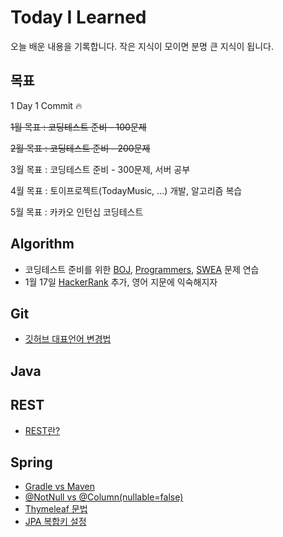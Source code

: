 # Today I Learned

오늘 배운 내용을 기록합니다. 작은 지식이 모이면 분명 큰 지식이 됩니다.

## 목표

1 Day 1 Commit :fire:

<del> 1월 목표 : 코딩테스트 준비 - 100문제

<del> 2월 목표 : 코딩테스트 준비 - 200문제

3월 목표 : 코딩테스트 준비 - 300문제, 서버 공부

4월 목표 : 토이프로젝트(TodayMusic, ...) 개발, 알고리즘 복습

5월 목표 : 카카오 인턴십 코딩테스트 
## Algorithm



- 코딩테스트 준비를 위한 [BOJ](https://github.com/dolgodolah/TIL/tree/master/algorithm/BOJ), [Programmers](https://github.com/dolgodolah/TIL/tree/master/algorithm/Programmers), [SWEA](https://github.com/dolgodolah/TIL/tree/master/algorithm/SWEA) 문제 연습
- 1월 17일 [HackerRank](https://github.com/dolgodolah/TIL/tree/master/algorithm/HackerRank) 추가, 영어 지문에 익숙해지자

## Git
- [깃허브 대표언어 변경법](https://github.com/dolgodolah/TIL/blob/master/git/%EA%B9%83%ED%97%88%EB%B8%8C%20%EB%8C%80%ED%91%9C%EC%96%B8%EC%96%B4%20%EB%B3%80%EA%B2%BD.md)

## Java

## REST
- [REST란?](https://github.com/dolgodolah/TIL/blob/master/REST/REST%EB%9E%80.md)


## Spring
- [Gradle vs Maven](https://github.com/dolgodolah/TIL/blob/master/spring/Gradle%20vs%20Maven.md)
- [@NotNull vs @Column(nullable=false)](https://github.com/dolgodolah/TIL/blob/master/spring/jpa%20%40NotNull%20vs%20%40Column(nullable%20%3D%20false).md)
- [Thymeleaf 문법](https://github.com/dolgodolah/TIL/blob/master/spring/thymeleaf%20%EA%B8%B0%EB%B3%B8%20%EB%AC%B8%EB%B2%95.md)
- [JPA 복합키 설정](https://github.com/dolgodolah/TIL/blob/master/spring/JPA%20%EB%B3%B5%ED%95%A9%ED%82%A4%20%EC%84%A4%EC%A0%95.md)
